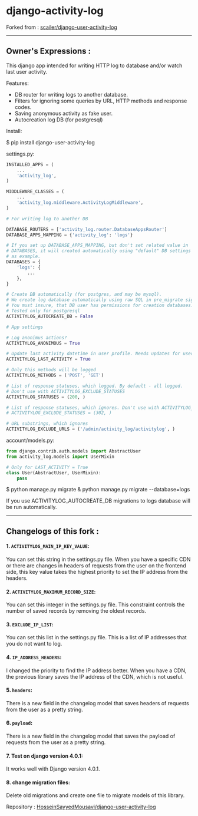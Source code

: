 # django-activity-log

Forked from : 
[scailer/django-user-activity-log](https://github.com/scailer/django-user-activity-log)
__________________________________________________________
## Owner's Expressions :
This django app intended for writing HTTP log to database and/or watch last user activity.

Features:
- DB router for writing logs to another database.
- Filters for ignoring some queries by URL, HTTP methods and response codes.
- Saving anonymous activity as fake user.
- Autocreation log DB (for postgresql)

Install:

$ pip install django-user-activity-log

settings.py:


```python
INSTALLED_APPS = (
    ...
    'activity_log',
)

MIDDLEWARE_CLASSES = (
    ...
    'activity_log.middleware.ActivityLogMiddleware',
)

# For writing log to another DB

DATABASE_ROUTERS = ['activity_log.router.DatabaseAppsRouter']
DATABASE_APPS_MAPPING = {'activity_log': 'logs'}

# If you set up DATABASE_APPS_MAPPING, but don't set related value in
# DATABASES, it will created automatically using "default" DB settings
# as example.
DATABASES = {
    'logs': {
        ...
    },
}

# Create DB automatically (for postgres, and may be mysql).
# We create log database automatically using raw SQL in pre_migrate signal.
# You must insure, that DB user has permissions for creation databases. 
# Tested only for postgresql
ACTIVITYLOG_AUTOCREATE_DB = False

# App settings

# Log anonimus actions?
ACTIVITYLOG_ANONIMOUS = True

# Update last activity datetime in user profile. Needs updates for user model.
ACTIVITYLOG_LAST_ACTIVITY = True

# Only this methods will be logged
ACTIVITYLOG_METHODS = ('POST', 'GET')

# List of response statuses, which logged. By default - all logged.
# Don't use with ACTIVITYLOG_EXCLUDE_STATUSES
ACTIVITYLOG_STATUSES = (200, )

# List of response statuses, which ignores. Don't use with ACTIVITYLOG_STATUSES
# ACTIVITYLOG_EXCLUDE_STATUSES = (302, )

# URL substrings, which ignores
ACTIVITYLOG_EXCLUDE_URLS = ('/admin/activity_log/activitylog', )
```

account/models.py:

```python
from django.contrib.auth.models import AbstractUser
from activity_log.models import UserMixin

# Only for LAST_ACTIVITY = True
class User(AbstractUser, UserMixin):
    pass
```

$ python manage.py migrate & python manage.py migrate --database=logs

If you use ACTIVITYLOG_AUTOCREATE_DB migrations to logs database 
will be run automatically.

__________________________________________________________
## Changelogs of this fork :

#### 1. ```ACTIVITYLOG_MAIN_IP_KEY_VALUE```:
You can set this string in the settings.py file. When you have a specific CDN or there are changes in headers of requests from the user on the frontend side, this key value takes the highest priority to set the IP address from the headers.

#### 2. ```ACTIVITYLOG_MAXIMUM_RECORD_SIZE```:
You can set this integer in the settings.py file. 
This constraint controls the number of saved records by removing the oldest records.

#### 3. ```EXCLUDE_IP_LIST```:
You can set this list in the settings.py file. 
This is a list of IP addresses that you do not want to log.

#### 4. ```IP_ADDRESS_HEADERS```:
I changed the priority to find the IP address better. When you have a CDN, the previous library saves the IP address of the CDN, which is not useful.

#### 5. ```headers```:
There is a new field in the changelog model that saves headers of requests from the user as a pretty string.

#### 6. ```payload```:
There is a new field in the changelog model that saves the payload of requests from the user as a pretty string.

#### 7. Test on django version 4.0.1:
It works well with Django version 4.0.1.

#### 8. change migration files:
Delete old migrations and create one file to migrate models of this library.

Repository : 
[HosseinSayyedMousavi/django-user-activity-log](https://github.com/HosseinSayyedMousavi/django-user-activity-log/)